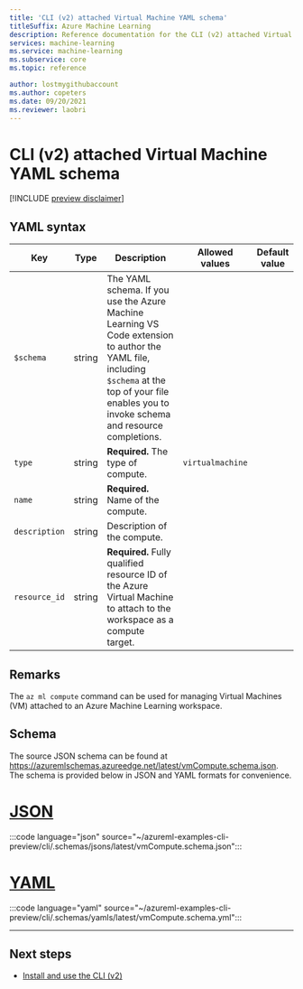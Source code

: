 ```yaml
---
title: 'CLI (v2) attached Virtual Machine YAML schema'
titleSuffix: Azure Machine Learning
description: Reference documentation for the CLI (v2) attached Virtual Machine schema.
services: machine-learning
ms.service: machine-learning
ms.subservice: core
ms.topic: reference

author: lostmygithubaccount
ms.author: copeters
ms.date: 09/20/2021
ms.reviewer: laobri
---
```


# CLI (v2) attached Virtual Machine YAML schema

[!INCLUDE [preview disclaimer](../../includes/machine-learning-preview-generic-disclaimer.md)]

## YAML syntax

| Key | Type | Description | Allowed values | Default value |
| --- | ---- | ----------- | -------------- | ------- |
| `$schema` | string | The YAML schema. If you use the Azure Machine Learning VS Code extension to author the YAML file, including `$schema` at the top of your file enables you to invoke schema and resource completions. | | |
| `type` | string | **Required.** The type of compute. | `virtualmachine` | |
| `name` | string | **Required.** Name of the compute. | | |
| `description` | string | Description of the compute. | | |
| `resource_id` | string | **Required.** Fully qualified resource ID of the Azure Virtual Machine to attach to the workspace as a compute target. | | |

## Remarks

The `az ml compute` command can be used for managing Virtual Machines (VM) attached to an Azure Machine Learning workspace.

<!-- ## Examples

[TODO] -->

## Schema

The source JSON schema can be found at https://azuremlschemas.azureedge.net/latest/vmCompute.schema.json. The schema is provided below in JSON and YAML formats for convenience.

# [JSON](#tab/json)

:::code language="json" source="~/azureml-examples-cli-preview/cli/.schemas/jsons/latest/vmCompute.schema.json":::

# [YAML](#tab/yaml)

:::code language="yaml" source="~/azureml-examples-cli-preview/cli/.schemas/yamls/latest/vmCompute.schema.yml":::

---

## Next steps

- [Install and use the CLI (v2)](how-to-configure-cli.md)
